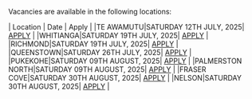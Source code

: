 Vacancies are available in the following locations:

| Location | Date | Apply |
|TE AWAMUTU|SATURDAY 12TH JULY, 2025| [APPLY](mailto:tfaala@rgis.co.nz?subject=TE%20AWAMUTU%20-%20SATURDAY%2012TH%20JULY) |
|WHITIANGA|SATURDAY 19TH JULY, 2025| [APPLY](mailto:tfaala@rgis.co.nz?subject=WHITIANGA%20-%20SATURDAY%2019TH%20JULY) |
|RICHMOND|SATURDAY 19TH JULY, 2025| [APPLY](mailto:tfaala@rgis.co.nz?subject=RICHMOND%20-%20SATURDAY%2019TH%20JULY) |
|QUEENSTOWN|SATURDAY 26TH JULY, 2025| [APPLY](mailto:tfaala@rgis.co.nz?subject=QUEENSTOWN%20-%20SATURDAY%2026TH%20JULY) |
|PUKEKOHE|SATURDAY 09TH AUGUST, 2025| [APPLY](mailto:tfaala@rgis.co.nz?subject=PUKEKOHE%20-%20SATURDAY%2009TH%20JULY) |
|PALMERSTON NORTH|SATURDAY 09TH AUGUST, 2025| [APPLY](mailto:tfaala@rgis.co.nz?subject=PALMSERTON%20NORTH%20-%20SATURDAY%2009TH%20JULY) |
|FRASER COVE|SATURDAY 30TH AUGUST, 2025| [APPLY](mailto:tfaala@rgis.co.nz?subject=FRASER%20COVE%20-%20SATURDAY%2030TH%20AUGUST) |
|NELSON|SATURDAY 30TH AUGUST, 2025| [APPLY](mailto:tfaala@rgis.co.nz?subject=FRASER%20COVE%20-%20SATURDAY%2030TH%20AUGUST) |
